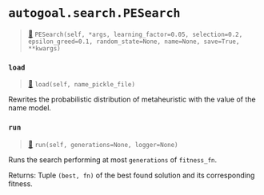 # `autogoal.search.PESearch`

> [📝](https://github.com/autogal/autogoal/blob/main/autogoal/search/_pge.py#L13)
> `PESearch(self, *args, learning_factor=0.05, selection=0.2, epsilon_greed=0.1, random_state=None, name=None, save=True, **kwargs)`

### `load`

> [📝](https://github.com/autogoal/autogoal/blob/main/autogoal/search/_pge.py#L62)
> `load(self, name_pickle_file)`

Rewrites the probabilistic distribution of metaheuristic with the value of the name model.
        
### `run`

> [📝](https://github.com/autogoal/autogoal/blob/main/autogoal/search/_base.py#L50)
> `run(self, generations=None, logger=None)`

Runs the search performing at most `generations` of `fitness_fn`.

Returns:
    Tuple `(best, fn)` of the best found solution and its corresponding fitness.
